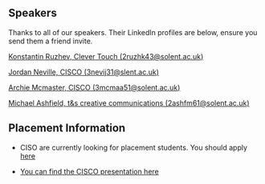 
## Speakers

Thanks to all of our speakers. Their LinkedIn profiles are below, ensure you send them a friend invite.

[Konstantin Ruzhev, Clever Touch (2ruzhk43@solent.ac.uk)](https://www.linkedin.com/in/konstantinruzhev/)

[Jordan Neville, CISCO (3nevij31@slent.ac.uk)](https://www.linkedin.com/in/jordan-neville-54a315151/)

[Archie Mcmaster, CISCO (3mcmaa51@solent.ac.uk)](https://www.linkedin.com/in/archie-mcmaster/)

[Michael Ashfield, t&s creative communications (2ashfm61@solent.ac.uk)](https://www.linkedin.com/in/michael-ashfield-261312151/)


## Placement Information

- CISO are currently looking for placement students. You should apply [here](https://jobs.cisco.com/jobs/ProjectDetail/Network-Engineer-Intern-Bachelors-CX-Labs/1276901) 

- <a href="presentation.pptx" download>You can find the CISCO presentation here</a>


